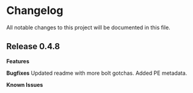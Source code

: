 # Changelog

All notable changes to this project will be documented in this file.

## Release 0.4.8

**Features**

**Bugfixes**
Updated readme with more bolt gotchas. Added PE metadata.

**Known Issues**
